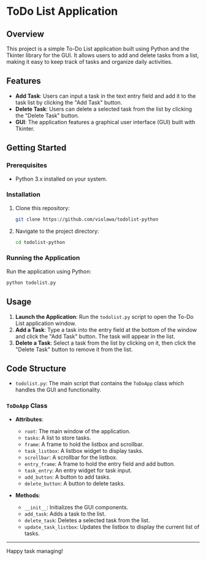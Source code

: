# ToDo List Application

## Overview

This project is a simple To-Do List application built using Python and the Tkinter library for the GUI. It allows users to add and delete tasks from a list, making it easy to keep track of tasks and organize daily activities.

## Features

- **Add Task**: Users can input a task in the text entry field and add it to the task list by clicking the "Add Task" button.
- **Delete Task**: Users can delete a selected task from the list by clicking the "Delete Task" button.
- **GUI**: The application features a graphical user interface (GUI) built with Tkinter.

## Getting Started

### Prerequisites

- Python 3.x installed on your system.

### Installation

1. Clone this repository:
   ```sh
   git clone https://github.com/violawa/todolist-python
   ```
2. Navigate to the project directory:
   ```sh
   cd todolist-python
   ```

### Running the Application

Run the application using Python:
```sh
python todolist.py
```

## Usage

1. **Launch the Application**: Run the `todolist.py` script to open the To-Do List application window.
2. **Add a Task**: Type a task into the entry field at the bottom of the window and click the "Add Task" button. The task will appear in the list.
3. **Delete a Task**: Select a task from the list by clicking on it, then click the "Delete Task" button to remove it from the list.

## Code Structure

- `todolist.py`: The main script that contains the `ToDoApp` class which handles the GUI and functionality.

### `ToDoApp` Class

- **Attributes**:
  - `root`: The main window of the application.
  - `tasks`: A list to store tasks.
  - `frame`: A frame to hold the listbox and scrollbar.
  - `task_listbox`: A listbox widget to display tasks.
  - `scrollbar`: A scrollbar for the listbox.
  - `entry_frame`: A frame to hold the entry field and add button.
  - `task_entry`: An entry widget for task input.
  - `add_button`: A button to add tasks.
  - `delete_button`: A button to delete tasks.

- **Methods**:
  - `__init__`: Initializes the GUI components.
  - `add_task`: Adds a task to the list.
  - `delete_task`: Deletes a selected task from the list.
  - `update_task_listbox`: Updates the listbox to display the current list of tasks.
---

Happy task managing!
